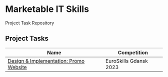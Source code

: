 # Marketable IT Skills

Project Task Repository

## Project Tasks

| Name                                                                                                  | Competition            |
| ----------------------------------------------------------------------------------------------------- | ---------------------- |
| [Design & Implementation: Promo Website](https://github.com/marketable-it-skills/es2023-s17-module-a) | EuroSkills Gdansk 2023 |
